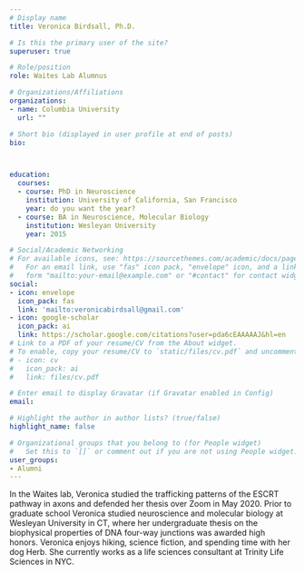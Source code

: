 ```yaml
---
# Display name
title: Veronica Birdsall, Ph.D.

# Is this the primary user of the site?
superuser: true

# Role/position
role: Waites Lab Alumnus

# Organizations/Affiliations
organizations:
- name: Columbia University
  url: ""

# Short bio (displayed in user profile at end of posts)
bio: 



education:
  courses:
  - course: PhD in Neuroscience
    institution: University of California, San Francisco
    year: do you want the year?
  - course: BA in Neuroscience, Molecular Biology
    institution: Wesleyan University
    year: 2015

# Social/Academic Networking
# For available icons, see: https://sourcethemes.com/academic/docs/page-builder/#icons
#   For an email link, use "fas" icon pack, "envelope" icon, and a link in the
#   form "mailto:your-email@example.com" or "#contact" for contact widget.
social:
- icon: envelope
  icon_pack: fas
  link: 'mailto:veronicabirdsall@gmail.com'
- icon: google-scholar
  icon_pack: ai
  link: https://scholar.google.com/citations?user=pda6cEAAAAAJ&hl=en
# Link to a PDF of your resume/CV from the About widget.
# To enable, copy your resume/CV to `static/files/cv.pdf` and uncomment the lines below.
# - icon: cv
#   icon_pack: ai
#   link: files/cv.pdf

# Enter email to display Gravatar (if Gravatar enabled in Config)
email: 

# Highlight the author in author lists? (true/false)
highlight_name: false

# Organizational groups that you belong to (for People widget)
#   Set this to `[]` or comment out if you are not using People widget.
user_groups:
- Alumni
---
```


In the Waites lab, Veronica studied the trafficking patterns of the ESCRT pathway in axons and defended her thesis over Zoom in May 2020. Prior to graduate school Veronica studied neuroscience and molecular biology at Wesleyan University in CT, where her undergraduate thesis on the biophysical properties of DNA four-way junctions was awarded high honors. Veronica enjoys hiking, science fiction, and spending time with her dog Herb. She currently works as a life sciences consultant at Trinity Life Sciences in NYC.
